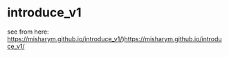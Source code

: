 # introduce_v1
see from here: https://misharym.github.io/introduce_v1/)https://misharym.github.io/introduce_v1/
